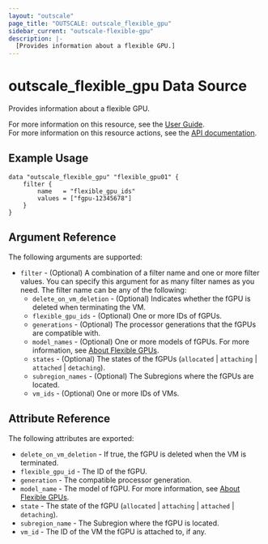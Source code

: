 ```yaml
---
layout: "outscale"
page_title: "OUTSCALE: outscale_flexible_gpu"
sidebar_current: "outscale-flexible-gpu"
description: |-
  [Provides information about a flexible GPU.]
---
```


# outscale_flexible_gpu Data Source

Provides information about a flexible GPU.

For more information on this resource, see the [User Guide](https://docs.outscale.com/en/userguide/About-Flexible-GPUs.html).  
For more information on this resource actions, see the [API documentation](https://docs.outscale.com/api#3ds-outscale-api-flexiblegpu).

## Example Usage

```hcl
data "outscale_flexible_gpu" "flexible_gpu01" {
    filter {
        name   = "flexible_gpu_ids"
        values = ["fgpu-12345678"]
    }
}
```

## Argument Reference

The following arguments are supported:

* `filter` - (Optional) A combination of a filter name and one or more filter values. You can specify this argument for as many filter names as you need. The filter name can be any of the following:
    * `delete_on_vm_deletion` - (Optional) Indicates whether the fGPU is deleted when terminating the VM.
    * `flexible_gpu_ids` - (Optional) One or more IDs of fGPUs.
    * `generations` - (Optional) The processor generations that the fGPUs are compatible with.
    * `model_names` - (Optional) One or more models of fGPUs. For more information, see [About Flexible GPUs](https://docs.outscale.com/en/userguide/About-Flexible-GPUs.html).
    * `states` - (Optional) The states of the fGPUs (`allocated` \| `attaching` \| `attached` \| `detaching`).
    * `subregion_names` - (Optional) The Subregions where the fGPUs are located.
    * `vm_ids` - (Optional) One or more IDs of VMs.

## Attribute Reference

The following attributes are exported:

* `delete_on_vm_deletion` - If true, the fGPU is deleted when the VM is terminated.
* `flexible_gpu_id` - The ID of the fGPU.
* `generation` - The compatible processor generation.
* `model_name` - The model of fGPU. For more information, see [About Flexible GPUs](https://docs.outscale.com/en/userguide/About-Flexible-GPUs.html).
* `state` - The state of the fGPU (`allocated` \| `attaching` \| `attached` \| `detaching`).
* `subregion_name` - The Subregion where the fGPU is located.
* `vm_id` - The ID of the VM the fGPU is attached to, if any.
